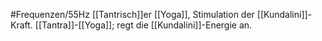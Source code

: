 #Frequenzen/55Hz
[[Tantrisch]]er [[Yoga]], Stimulation der [[Kundalini]]-Kraft.
[[Tantra]]-[[Yoga]]; regt die [[Kundalini]]-Energie an.